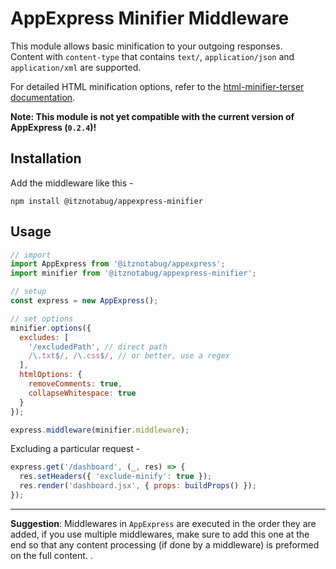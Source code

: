 # AppExpress Minifier Middleware

This module allows basic minification to your outgoing responses.\
Content with `content-type` that contains `text/`, `application/json` and `application/xml` are supported.

For detailed HTML minification options, refer to
the [html-minifier-terser documentation](https://github.com/terser/html-minifier-terser?tab=readme-ov-file#options-quick-reference).

**Note: This module is not yet compatible with the current version of AppExpress (`0.2.4`)!**

## Installation

Add the middleware like this -

```shell
npm install @itznotabug/appexpress-minifier
```

## Usage

```javascript
// import
import AppExpress from '@itznotabug/appexpress';
import minifier from '@itznotabug/appexpress-minifier';

// setup
const express = new AppExpress();

// set options
minifier.options({
  excludes: [
    '/excludedPath', // direct path
    /\.txt$/, /\.css$/, // or better, use a regex
  ],
  htmlOptions: {
    removeComments: true,
    collapseWhitespace: true
  }
});

express.middleware(minifier.middleware);
```

Excluding a particular request -

```javascript
express.get('/dashboard', (_, res) => {
  res.setHeaders({ 'exclude-minify': true });
  res.render('dashboard.jsx', { props: buildProps() });
});
```

---

**Suggestion**: Middlewares in `AppExpress` are executed in the order they are added, if you use multiple middlewares,
make sure to add this one at the end so that any content processing (if done by a middleware) is preformed on the full
content. .